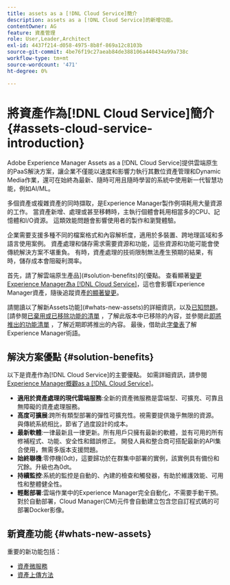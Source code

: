 ```yaml
---
title: assets as a [!DNL Cloud Service]簡介
description: assets as a [!DNL Cloud Service]的新增功能。
contentOwner: AG
feature: 資產管理
role: User,Leader,Architect
exl-id: 4437f214-d058-4975-8b8f-869a12c8103b
source-git-commit: 4be76f19c27aeab84de388106a440434a99a738c
workflow-type: tm+mt
source-wordcount: '471'
ht-degree: 0%

---
```


# 將資產作為[!DNL Cloud Service]簡介 {#assets-cloud-service-introduction}

<!-- Need review information from gklebus -->

Adobe Experience Manager Assets as a [!DNL Cloud Service]提供雲端原生的PaaS解決方案，讓企業不僅能以速度和影響力執行其數位資產管理和Dynamic Media作業，還可在始終為最新、隨時可用且隨時學習的系統中使用新一代智慧功能，例如AI/ML。

多個資產或複雜資產的同時擷取，是Experience Manager製作例項耗用大量資源的工作。 當資產新增、處理或甚至移轉時，主執行個體會耗用相當多的CPU、記憶體和I/O資源。 這類效能問題會影響使用者的製作和瀏覽體驗。

企業需要支援多種不同的檔案格式和內容解析度，適用於多裝置、跨地理區域和多語言使用案例。 資產處理和儲存需求需要資源和功能，這些資源和功能可能會使傳統解決方案不堪重負。 有時，資產處理的技術限制無法產生預期的結果，有時，儲存成本會阻礙利潤率。

首先，請了解雲端原生產品](#solution-benefits)的[優點。 查看顯著[變更Experience Manager為a [!DNL Cloud Service]](/help/release-notes/aem-cloud-changes.md)，這也會影響Experience Manager資產，隨後追蹤資產[的顯著變更](/help/assets/assets-cloud-changes.md)。

請閱讀以了解新Assets功能](#whats-new-assets)的詳細資訊，以及[已知問題](/help/release-notes/known-issues.md)。 [請參閱[已棄用或已移除功能的清單](/help/release-notes/deprecated-removed-features.md) ，了解此版本中已移除的內容，並參閱此[即將推出的功能清單](/help/release-notes/known-issues.md#upcoming-assets-capabilities) ，了解近期即將推出的內容。 最後，借助此[字彙表](/help/overview/terminology.md)了解Experience Manager術語。

## 解決方案優點 {#solution-benefits}

以下是資產作為[!DNL Cloud Service]的主要優點。 如需詳細資訊，請參閱[Experience Manager概觀as a [!DNL Cloud Service]](/help/overview/introduction.md)。

* **適用於資產處理的現代雲端服務**:全新的資產微服務是雲端型、可擴充、可靠且無障礙的資產處理服務。
* **高度可擴展**:跨所有類型部署的彈性可擴充性。視需要提供幾乎無限的資源。 與傳統系統相比，節省了過度設計的成本。
* **最新軟體**:一律最新且一律更新。所有用戶只擁有最新的軟體，並有可用的所有修補程式、功能、安全性和錯誤修正。 開發人員和整合商可搭配最新的API集合使用，無需多版本支援問題。
* **始終聯機**:零停機(0dt)，這要歸功於在群集中部署的實例，該實例具有備份和冗餘。升級也為0dt。
* **持續監控**:系統的監控是自動的、內建的檢查和觸發器，有助於維護效能、可用性和整體健全性。
* **輕鬆部署**:雲端作業中的Experience Manager完全自動化，不需要手動干預。對於自動部署，Cloud Manager(CM)元件會自動建立包含您自訂程式碼的可部署Docker影像。

## 新資產功能 {#whats-new-assets}

重要的新功能包括：

* [資產微服務](/help/assets/asset-microservices-overview.md)
* [資產上傳方法](/help/assets/add-assets.md)
